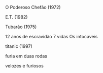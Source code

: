 O Poderoso Chefão (1972)

 E.T. (1982)
 
 Tubarão (1975)


12 anos de escravidão
7 vidas
Os intocaveis 


titanic (1997)

furia em duas rodas

velozes e furiosos
